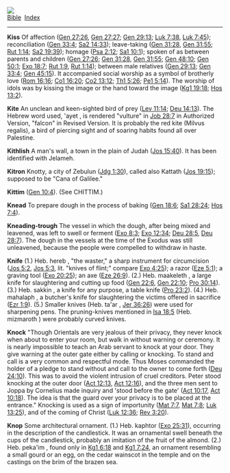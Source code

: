 [![](../../cdshop/ithlogo.png)](../../index)  
[Bible](../index)  [Index](index) 

------------------------------------------------------------------------

<span id="000">**Kiss**</span> Of affection ([Gen
27:26](../kjv/gen027.htm#026), [Gen 27:27](../kjv/gen027.htm#027); [Gen
29:13](../kjv/gen029.htm#013); [Luk 7:38](../kjv/luk007.htm#038), [Luk
7:45](../kjv/luk007.htm#045)); reconciliation ([Gen
33:4](../kjv/gen033.htm#004); [Sa2 14:33](../kjv/sa2014.htm#033));
leave-taking ([Gen 31:28](../kjv/gen031.htm#028), [Gen
31:55](../kjv/gen031.htm#055); [Rut 1:14](../kjv/rut001.htm#014); [Sa2
19:39](../kjv/sa2019.htm#039)); homage ([Psa
2:12](../kjv/psa002.htm#012); [Sa1 10:1](../kjv/sa1010.htm#001)); spoken
of as between parents and children ([Gen 27:26](../kjv/gen027.htm#026);
[Gen 31:28](../kjv/gen031.htm#028), [Gen 31:55](../kjv/gen031.htm#055);
[Gen 48:10](../kjv/gen048.htm#010); [Gen 50:1](../kjv/gen050.htm#001);
[Exo 18:7](../kjv/exo018.htm#007); [Rut 1:9](../kjv/rut001.htm#009),
[Rut 1:14](../kjv/rut001.htm#014)); between male relatives ([Gen
29:13](../kjv/gen029.htm#013); [Gen 33:4](../kjv/gen033.htm#004); [Gen
45:15](../kjv/gen045.htm#015)). It accompanied social worship as a
symbol of brotherly love ([Rom 16:16](../kjv/rom016.htm#016); [Co1
16:20](../kjv/co1016.htm#020); [Co2 13:12](../kjv/co2013.htm#012); [Th1
5:26](../kjv/th1005.htm#026); [Pe1 5:14](../kjv/pe1005.htm#014)). The
worship of idols was by kissing the image or the hand toward the image
([Kg1 19:18](../kjv/kg1019.htm#018); [Hos 13:2](../kjv/hos013.htm#002)).

<span id="001">**Kite**</span> An unclean and keen-sighted bird of prey
([Lev 11:14](../kjv/lev011.htm#014); [Deu
14:13](../kjv/deu014.htm#013)). The Hebrew word used, 'ayet , is
rendered "vulture" in [Job 28:7](../kjv/job028.htm#007) in Authorized
Version, "falcon" in Revised Version. It is probably the red kite
(Milvus regalis), a bird of piercing sight and of soaring habits found
all over Palestine.

<span id="002">**Kithlish**</span> A man's wall, a town in the plain of
Judah ([Jos 15:40](../kjv/jos015.htm#040)). It has been identified with
Jelameh.

<span id="003">**Kitron**</span> Knotty, a city of Zebulun ([Jdg
1:30](../kjv/jdg001.htm#030)), called also Kattath ([Jos
19:15](../kjv/jos019.htm#015)); supposed to be "Cana of Galilee."

<span id="004">**Kittim**</span> ([Gen 10:4](../kjv/gen010.htm#004)).
(See CHITTIM.)

<span id="005">**Knead**</span> To prepare dough in the process of
baking ([Gen 18:6](../kjv/gen018.htm#006); [Sa1
28:24](../kjv/sa1028.htm#024); [Hos 7:4](../kjv/hos007.htm#004)).

<span id="006">**Kneading-trough**</span> The vessel in which the dough,
after being mixed and leavened, was left to swell or ferment ([Exo
8:3](../kjv/exo008.htm#003); [Exo 12:34](../kjv/exo012.htm#034); [Deu
28:5](../kjv/deu028.htm#005), [Deu 28:7](../kjv/deu028.htm#007)). The
dough in the vessels at the time of the Exodus was still unleavened,
because the people were compelled to withdraw in haste.

<span id="007">**Knife**</span> (1.) Heb. hereb , "the waster," a sharp
instrument for circumcision ([Jos 5:2](../kjv/jos005.htm#002), [Jos
5:3](../kjv/jos005.htm#003), lit. "knives of flint;" compare [Exo
4:25](../kjv/exo004.htm#025)); a razor ([Eze
5:1](../kjv/eze005.htm#001)); a graving tool ([Exo
20:25](../kjv/exo020.htm#025)); an axe ([Eze
26:9](../kjv/eze026.htm#009)). (2.) Heb. maakeleth , a large knife for
slaughtering and cutting up food ([Gen 22:6](../kjv/gen022.htm#006),
[Gen 22:10](../kjv/gen022.htm#010); [Pro 30:14](../kjv/pro030.htm#014)).
(3.) Heb. sakkin , a knife for any purpose, a table knife ([Pro
23:2](../kjv/pro023.htm#002)). (4.) Heb. mahalaph , a butcher's knife
for slaughtering the victims offered in sacrifice ([Ezr
1:9](../kjv/ezr001.htm#009)). (5.) Smaller knives (Heb. ta'ar , [Jer
36:26](../kjv/jer036.htm#026)) were used for sharpening pens. The
pruning-knives mentioned in [Isa 18:5](../kjv/isa018.htm#005) (Heb.
mizmaroth ) were probably curved knives.

<span id="008">**Knock**</span> "Though Orientals are very jealous of
their privacy, they never knock when about to enter your room, but walk
in without warning or ceremony. It is nearly impossible to teach an Arab
servant to knock at your door. They give warning at the outer gate
either by calling or knocking. To stand and call is a very common and
respectful mode. Thus Moses commanded the holder of a pledge to stand
without and call to the owner to come forth ([Deu
24:10](../kjv/deu024.htm#010)). This was to avoid the violent intrusion
of cruel creditors. Peter stood knocking at the outer door ([Act
12:13](../kjv/act012.htm#013), [Act 12:16](../kjv/act012.htm#016)), and
the three men sent to Joppa by Cornelius made inquiry and 'stood before
the gate' ([Act 10:17](../kjv/act010.htm#017), [Act
10:18](../kjv/act010.htm#018)). The idea is that the guard over your
privacy is to be placed at the entrance." Knocking is used as a sign of
importunity ([Mat 7:7](../kjv/mat007.htm#007), [Mat
7:8](../kjv/mat007.htm#008); [Luk 13:25](../kjv/luk013.htm#025)), and of
the coming of Christ ([Luk 12:36](../kjv/luk012.htm#036); [Rev
3:20](../kjv/rev003.htm#020)).

<span id="009">**Knop**</span> Some architectural ornament. (1.) Heb.
kaphtor ([Exo 25:31](../kjv/exo025.htm#031)), occurring in the
description of the candlestick. It was an ornamental swell beneath the
cups of the candlestick, probably an imitation of the fruit of the
almond. (2.) Heb. peka'im , found only in [Kg1
6:18](../kjv/kg1006.htm#018) and [Kg1 7:24](../kjv/kg1007.htm#024), an
ornament resembling a small gourd or an egg, on the cedar wainscot in
the temple and on the castings on the brim of the brazen sea.
